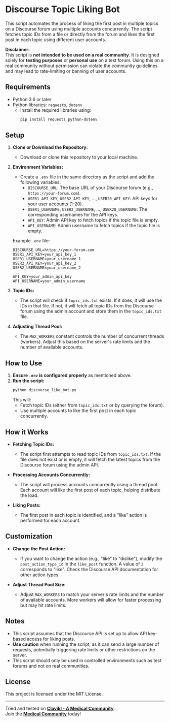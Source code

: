# Discourse Topic Liking Bot

This script automates the process of liking the first post in multiple topics on a Discourse forum using multiple accounts concurrently. The script fetches topic IDs from a file or directly from the forum and likes the first post in each topic using different user accounts.

**Disclaimer:**  
This script is **not intended to be used on a real community**. It is designed solely for **testing purposes** or **personal use** on a test forum. Using this on a real community without permission can violate the community guidelines and may lead to rate-limiting or banning of user accounts.

## Requirements

- Python 3.6 or later
- Python libraries: `requests`, `dotenv`
  - Install the required libraries using:
    ```bash
    pip install requests python-dotenv
    ```

## Setup

1. **Clone or Download the Repository:**
   - Download or clone this repository to your local machine.

2. **Environment Variables:**
   - Create a `.env` file in the same directory as the script and add the following variables:
     - `DISCOURSE_URL`: The base URL of your Discourse forum (e.g., `https://your-forum.com`).
     - `USER1_API_KEY`, `USER2_API_KEY`, ..., `USER20_API_KEY`: API keys for your user accounts (1-20).
     - `USER1_USERNAME`, `USER2_USERNAME`, ..., `USER20_USERNAME`: The corresponding usernames for the API keys.
     - `API_KEY`: Admin API key to fetch topics if the topic file is empty.
     - `API_USERNAME`: Admin username to fetch topics if the topic file is empty.

   Example `.env` file:
   ```env
   DISCOURSE_URL=https://your-forum.com
   USER1_API_KEY=your_api_key_1
   USER1_USERNAME=your_username_1
   USER2_API_KEY=your_api_key_2
   USER2_USERNAME=your_username_2
   ...
   API_KEY=your_admin_api_key
   API_USERNAME=your_admin_username
   ```

3. **Topic IDs:**
   - The script will check if `topic_ids.txt` exists. If it does, it will use the IDs in that file. If not, it will fetch all topic IDs from the Discourse forum using the admin account and store them in the `topic_ids.txt` file.

4. **Adjusting Thread Pool:**
   - The `MAX_WORKERS` constant controls the number of concurrent threads (workers). Adjust this based on the server's rate limits and the number of available accounts.

## How to Use

1. **Ensure `.env` is configured properly** as mentioned above.
2. **Run the script:**
   ```bash
   python discourse_like_bot.py
   ```
   This will:
   - Fetch topic IDs (either from `topic_ids.txt` or by querying the forum).
   - Use multiple accounts to like the first post in each topic concurrently.

## How it Works

- **Fetching Topic IDs:**
  - The script first attempts to read topic IDs from `topic_ids.txt`. If the file does not exist or is empty, it will fetch the latest topics from the Discourse forum using the admin API.

- **Processing Accounts Concurrently:**
  - The script will process accounts concurrently using a thread pool. Each account will like the first post of each topic, helping distribute the load.

- **Liking Posts:**
  - The first post in each topic is identified, and a "like" action is performed for each account.

## Customization

- **Change the Post Action:**
  - If you want to change the action (e.g., "like" to "dislike"), modify the `post_action_type_id` in the `like_post` function. A value of `2` corresponds to "like". Check the Discourse API documentation for other action types.

- **Adjust Thread Pool Size:**
  - Adjust `MAX_WORKERS` to match your server's rate limits and the number of available accounts. More workers will allow for faster processing but may hit rate limits.

## Notes

- This script assumes that the Discourse API is set up to allow API key-based access for liking posts.
- **Use caution** when running the script, as it can send a large number of requests, potentially triggering rate limits or other restrictions on the server.
- This script should only be used in controlled environments such as test forums and not on real communities.

## License

This project is licensed under the MIT License.

---

Tried and tested on **[Clavikl - A Medical Community](https://clavikl.com/about)**.  
Join the **[Medical Community](https://clavikl.com)** today!

